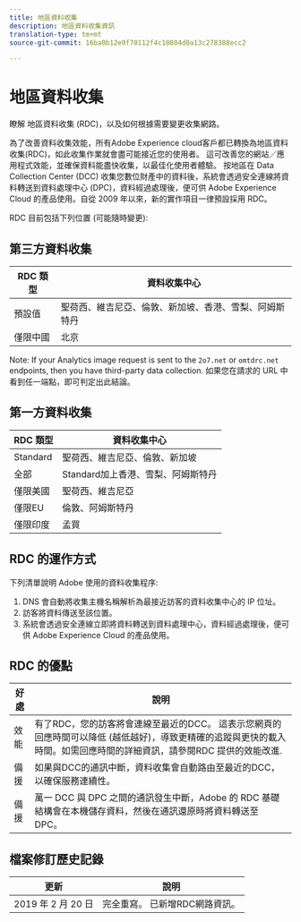 ```yaml
---
title: 地區資料收集
description: 地區資料收集資訊
translation-type: tm+mt
source-git-commit: 16ba0b12e0f70112f4c10804d0a13c278388ecc2

---
```



# 地區資料收集

瞭解 地區資料收集 (RDC)，以及如何根據需要變更收集網路。

為了改善資料收集效能，所有Adobe Experience cloud客戶都已轉換為地區資料收集(RDC)，如此收集作業就會盡可能接近您的使用者。 這可改善您的網站／應用程式效能，並確保資料能盡快收集，以最佳化使用者體驗。 按地區在 Data Collection Center (DCC) 收集您數位財產中的資料後，系統會透過安全連線將資料轉送到資料處理中心 (DPC)，資料經過處理後，便可供 Adobe Experience Cloud 的產品使用。自從 2009 年以來，新的實作項目一律預設採用 RDC。

RDC 目前包括下列位置 (可能隨時變更): 

## 第三方資料收集

| RDC 類型 | 資料收集中心 |
|---------------------|-------------------|
| 預設值 | 聖荷西、維吉尼亞、倫敦、新加坡、香港、雪梨、阿姆斯特丹 |
| 僅限中國 | 北京 |

Note: If your Analytics image request is sent to the `2o7.net` or `omtdrc.net` endpoints, then you have third-party data collection. 如果您在請求的 URL 中看到任一端點，即可判定出此結論。

## 第一方資料收集

| RDC 類型 | 資料收集中心 |
|---------------------|-------------------|
| Standard | 聖荷西、維吉尼亞、倫敦、新加坡 |
| 全部 | Standard加上香港、雪梨、阿姆斯特丹 |
| 僅限美國 | 聖荷西、維吉尼亞 |
| 僅限EU | 倫敦、阿姆斯特丹 |
| 僅限印度 | 孟買 |

## RDC 的運作方式

下列清單說明 Adobe 使用的資料收集程序:

1. DNS 會自動將收集主機名稱解析為最接近訪客的資料收集中心的 IP 位址。
1. 訪客將資料傳送至該位置。
1. 系統會透過安全連線立即將資料轉送到資料處理中心，資料經過處理後，便可供 Adobe Experience Cloud 的產品使用。

## RDC 的優點

| 好處 | 說明 |
|---------|-----------|
| 效能 | 有了RDC，您的訪客將會連線至最近的DCC。 這表示您網頁的回應時間可以降低 (越低越好)，導致更精確的追蹤與更快的載入時間。如需回應時間的詳細資訊，請參閱RDC 提供的效能改進. |
| 備援 | 如果與DCC的通訊中斷，資料收集會自動路由至最近的DCC，以確保服務連續性。 |
| 備援 | 萬一 DCC 與 DPC 之間的通訊發生中斷，Adobe 的 RDC 基礎結構會在本機儲存資料，然後在通訊還原時將資料轉送至 DPC。 |

## 檔案修訂歷史記錄

| 更新 | 說明 |
|--------|---------|
| 2019 年 2 月 20 日 | 完全重寫。 已新增RDC網路資訊。 |
